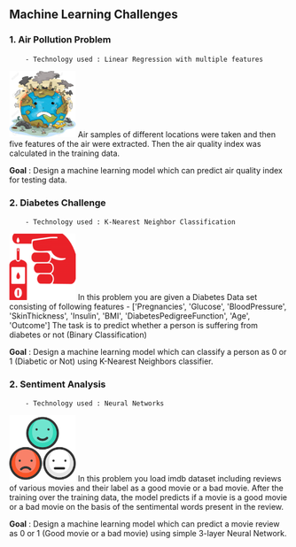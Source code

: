 ## Machine Learning Challenges
### 1. Air Pollution Problem
        - Technology used : Linear Regression with multiple features
<img src="./Images/pollution.jpg" width="120" height="120">
Air samples of different locations were taken and then five features of the air were extracted. Then the air quality index was calculated in the training data.

**Goal** : Design a machine learning model which can predict air quality index for testing data.

### 2. Diabetes Challenge 
        - Technology used : K-Nearest Neighbor Classification
<img src="./Images/diabetes.png" width="120" height="120">
In this problem you are given a Diabetes Data set consisting of following features - ['Pregnancies', 'Glucose', 'BloodPressure', 'SkinThickness', 'Insulin', 'BMI', 'DiabetesPedigreeFunction', 'Age', 'Outcome'] The task is to predict whether a person is suffering from diabetes or not (Binary Classification)

**Goal** : Design a machine learning model which can classify a person as 0 or 1 (Diabetic or Not) using K-Nearest Neighbors classifier.

### 2. Sentiment Analysis
        - Technology used : Neural Networks
<img src="./Images/senti.png" width="120" height="120">
In this problem you load imdb dataset including reviews of various movies and their label as a good movie or a bad movie. After the training over the training data, the model predicts if a movie is a good movie or a bad movie on the basis of the sentimental words present in the review.

**Goal** : Design a machine learning model which can predict a movie review as 0 or 1 (Good movie or a bad movie) using simple 3-layer Neural Network.